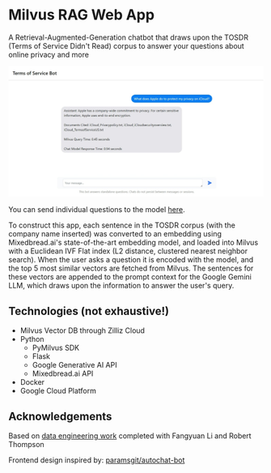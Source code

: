 # Milvus RAG Web App

A Retrieval-Augmented-Generation chatbot that draws upon the TOSDR (Terms of Service Didn't Read) corpus to answer your questions about online privacy and more

![1718509238432](image/README/1718509238432.png)

You can send individual questions to the model [here](http://ijyliu.github.io/milvus-rag-web-app-loading-page/loading.html).

To construct this app, each sentence in the TOSDR corpus (with the company name inserted) was converted to an embedding using Mixedbread.ai's state-of-the-art embedding model, and loaded into Milvus with a Euclidean IVF Flat index (L2 distance, clustered nearest neighbor search). When the user asks a question it is encoded with the model, and the top 5 most similar vectors are fetched from Milvus. The sentences for these vectors are appended to the prompt context for the Google Gemini LLM, which draws upon the information to answer the user's query.

## Technologies (not exhaustive!)

- Milvus Vector DB through Zilliz Cloud
- Python
  - PyMilvus SDK
  - Flask
  - Google Generative AI API
  - Mixedbread.ai API
- Docker
- Google Cloud Platform

## Acknowledgements

Based on [data engineering work](https://github.com/ijyliu/data-engineering-project) completed with Fangyuan Li and Robert Thompson

Frontend design inspired by: [paramsgit/autochat-bot](https://github.com/paramsgit/autochat-bot)
